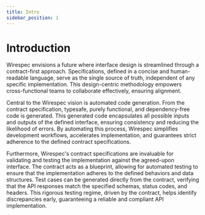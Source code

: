 ```yaml
---
title: Intro
sidebar_position: 1
---
```


# Introduction

Wirespec envisions a future where interface design is streamlined through a contract-first approach. Specifications, defined in a concise and human-readable language, serve as the single source of truth, independent of any specific implementation. This design-centric methodology empowers cross-functional teams to collaborate effectively, ensuring alignment.

Central to the Wirespec vision is automated code generation. From the contract specification, typesafe, purely functional, and dependency-free code is generated. This generated code encapsulates all possible inputs and outputs of the defined interface, ensuring consistency and reducing the likelihood of errors. By automating this process, Wirespec simplifies development workflows, accelerates implementation, and guarantees strict adherence to the defined contract specifications.

Furthermore, Wirespec's contract specifications are invaluable for validating and testing the implementation against the agreed-upon interface. The contract acts as a blueprint, allowing for automated testing to ensure that the implementation adheres to the defined behaviors and data structures. Test cases can be generated directly from the contract, verifying that the API responses match the specified schemas, status codes, and headers. This rigorous testing regime, driven by the contract, helps identify discrepancies early, guaranteeing a reliable and compliant API implementation.
